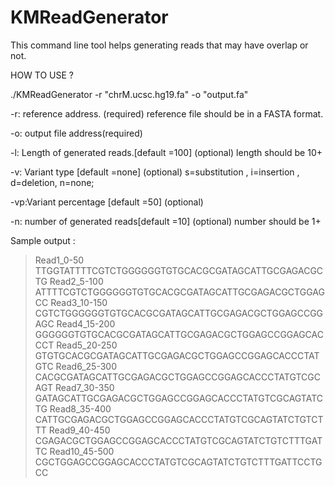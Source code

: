 KMReadGenerator
===============
This command line tool helps generating reads that may have overlap or not.

HOW TO USE ?

./KMReadGenerator -r "chrM.ucsc.hg19.fa" -o "output.fa"

-r: reference address. (required)
	reference file should be in a FASTA format.

-o: output file address(required)

-l: Length of generated reads.[default =100] (optional)
	length should be 10+ 

-v: Variant type [default =none] (optional)
	s=substitution , i=insertion , d=deletion, n=none;

-vp:Variant percentage [default =50] (optional)
	
-n: number of generated reads[default =10]  (optional)
	number should be 1+
	
	
Sample output :

>Read1_0-50
TTGGTATTTTCGTCTGGGGGGTGTGCACGCGATAGCATTGCGAGACGCTG
>Read2_5-100
ATTTTCGTCTGGGGGGTGTGCACGCGATAGCATTGCGAGACGCTGGAGCC
>Read3_10-150
CGTCTGGGGGGTGTGCACGCGATAGCATTGCGAGACGCTGGAGCCGGAGC
>Read4_15-200
GGGGGGTGTGCACGCGATAGCATTGCGAGACGCTGGAGCCGGAGCACCCT
>Read5_20-250
GTGTGCACGCGATAGCATTGCGAGACGCTGGAGCCGGAGCACCCTATGTC
>Read6_25-300
CACGCGATAGCATTGCGAGACGCTGGAGCCGGAGCACCCTATGTCGCAGT
>Read7_30-350
GATAGCATTGCGAGACGCTGGAGCCGGAGCACCCTATGTCGCAGTATCTG
>Read8_35-400
CATTGCGAGACGCTGGAGCCGGAGCACCCTATGTCGCAGTATCTGTCTTT
>Read9_40-450
CGAGACGCTGGAGCCGGAGCACCCTATGTCGCAGTATCTGTCTTTGATTC
>Read10_45-500
CGCTGGAGCCGGAGCACCCTATGTCGCAGTATCTGTCTTTGATTCCTGCC
